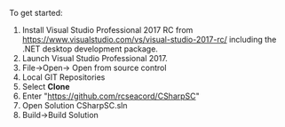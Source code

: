 To get started:

1. Install Visual Studio Professional 2017 RC from <https://www.visualstudio.com/vs/visual-studio-2017-rc/> including the .NET desktop development package. 
2. Launch Visual Studio Professional 2017.
3. File->Open-> Open from source control
4. Local GIT Repositories
5. Select **Clone**
6. Enter "<https://github.com/rcseacord/CSharpSC>" 
7. Open Solution CSharpSC.sln
8. Build->Build Solution


